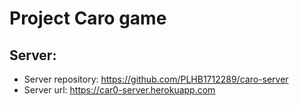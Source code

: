 # Project Caro game

## Server:
- Server repository: https://github.com/PLHB1712289/caro-server
- Server url: https://car0-server.herokuapp.com
